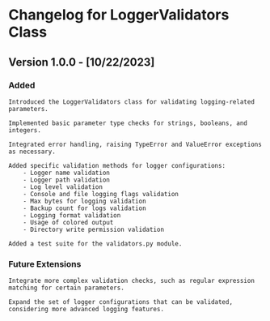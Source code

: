 # Changelog for LoggerValidators Class

## Version 1.0.0 - [10/22/2023]

### Added

    Introduced the LoggerValidators class for validating logging-related parameters.

    Implemented basic parameter type checks for strings, booleans, and integers.

    Integrated error handling, raising TypeError and ValueError exceptions as necessary.

    Added specific validation methods for logger configurations:
        - Logger name validation
        - Logger path validation
        - Log level validation
        - Console and file logging flags validation
        - Max bytes for logging validation
        - Backup count for logs validation
        - Logging format validation
        - Usage of colored output
        - Directory write permission validation

    Added a test suite for the validators.py module.
    

### Future Extensions

    Integrate more complex validation checks, such as regular expression matching for certain parameters.

    Expand the set of logger configurations that can be validated, considering more advanced logging features.

